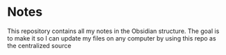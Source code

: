 # Notes

This repository contains all my notes in the Obsidian structure. The goal is to make it so I can update my files on any computer by using this repo as the centralized source
